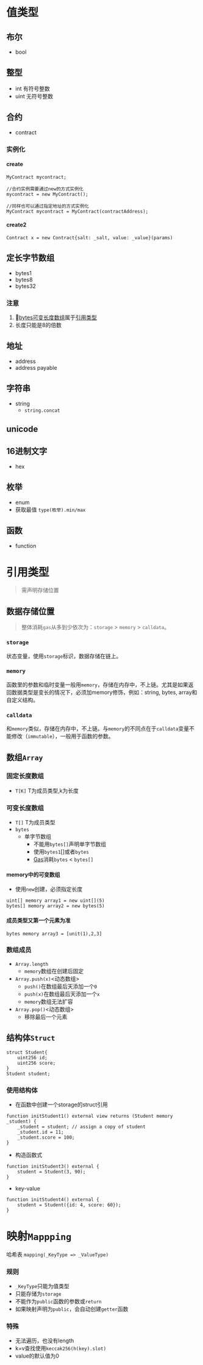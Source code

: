 # 值类型
## 布尔
- bool
## 整型
- int
	有符号整数
- uint
	无符号整数
## 合约
- contract
### 实例化
#### create
```sol
MyContract mycontract;

//合约实例需要通过new的方式实例化
mycontract = new MyContract(); 

//同样也可以通过指定地址的方式实例化
MyContract mycontract = MyContract(contractAddress); 
```
#### create2
```sol
Contract x = new Contract{salt: _salt, value: _value}(params)

```
## 定长字节数组
- bytes1
- bytes8
- bytes32
### 注意
1. 👀[bytes可变长度数组](#可变长度数组)属于[引用类型](#引用类型)
2. 长度只能是8的倍数
## 地址
- address
- address payable
## 字符串
- string
	- `string.concat`

## unicode

## 16进制文字
- hex
## 枚举
- enum
- 获取最值
	`type(枚举).min/max`

## 函数
- function

# 引用类型
> 需声明存储位置
## 数据存储位置
> 整体消耗`gas`从多到少依次为：`storage` > `memory` > `calldata`。
### `storage`
状态变量，使用`storage`标识，数据存储在链上。
    
###  `memory`
函数里的参数和临时变量一般用`memory`，存储在内存中，不上链。尤其是如果返回数据类型是变长的情况下，必须加memory修饰，例如：string, bytes, array和自定义结构。
    
### `calldata`
和`memory`类似，存储在内存中，不上链。与`memory`的不同点在于`calldata`变量不能修改（`immutable`），一般用于函数的参数。

## 数组`Array`
### 固定长度数组
- `T[K]`
	T为成员类型,k为长度

### 可变长度数组
- `T[]`
	T为成员类型
- `bytes`
	- 单字节数组
		- 不能用`bytes[]`声明单字节数组
		- 使用`bytes1`[]或者`bytes`
		- [Gas](Gas.md)消耗`bytes` < `bytes[]`
#### memory中的可变数组
- 使用`new`创建，必须指定长度
```sol
uint[] memory array1 = new uint[](5)
bytes[] memory array2 = new bytes(5)
```
#### 成员类型又第一个元素为准
```sol
bytes memory array3 = [unit(1),2,3]
```
### 数组成员
- `Array.length`
	- `memory`数组在创建后固定
- `Array.push(x)`<动态数组>
	- `push()`在数组最后天添加一个`0`
	- `push(x)`在数组最后天添加一个`x`
	- `memory`数组无法扩容
- `Array.pop()`<动态数组>
	- 移除最后一个元素
## 结构体`Struct`
```sol
struct Student{
	uint256 id;
	uint256 score;
}
Student student;
```
### 使用结构体
- 在函数中创建一个storage的struct引用
```sol
function initStudent1() external view returns (Student memory _student) {
	_student = student; // assign a copy of student
	_student.id = 11;
	_student.score = 100;
}
```
- 构造函数式
```sol
function initStudent3() external {
	student = Student(3, 90);
}
```
- key-value
```sol
function initStudent4() external {
	student = Student({id: 4, score: 60});
}
```

# 映射`Mappping`
哈希表
`mapping(_KeyType => _ValueType)`
### 规则
- `_KeyType`只能为值类型
- 只能存储为`storage`
- 不能作为`public`函数的参数或`return`
- 如果映射声明为`public`，会自动创建`getter`函数
### 特殊
- 无法遍历，也没有length
- k=v查找使用`keccak256(h(key).slot)`
- value的默认值为0